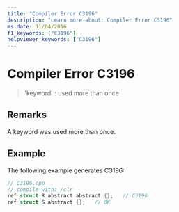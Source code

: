 ```yaml
---
title: "Compiler Error C3196"
description: "Learn more about: Compiler Error C3196"
ms.date: 11/04/2016
f1_keywords: ["C3196"]
helpviewer_keywords: ["C3196"]
---
```

# Compiler Error C3196

> 'keyword' : used more than once

## Remarks

A keyword was used more than once.

## Example

The following example generates C3196:

```cpp
// C3196.cpp
// compile with: /clr
ref struct R abstract abstract {};   // C3196
ref struct S abstract {};   // OK
```
